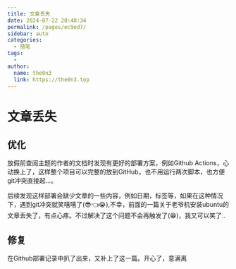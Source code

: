 ```yaml
---
title: 文章丢失
date: 2024-07-22 20:48:34
permalink: /pages/ec9ed7/
sidebar: auto
categories:
  - 随笔
tags:
  - 
author: 
  name: the0n3
  link: https://the0n3.top
---
```

# 文章丢失

## 优化

放假前查阅主题的作者的文档时发现有更好的部署方案，例如Github Actions，心动换上了，这样整个项目可以完整的放到GitHub，也不用运行两次脚本，也方便git冲突直接起...。

后续发现这样部署会缺少文章的一些内容，例如日期，标签等，如果在这种情况下，遇到git冲突就笑嘻嘻了(😎👈😭),不幸，前面的一篇关于老爷机安装ubuntu的文章丢失了，有点心疼。不过解决了这个问题不会再触发了(😁)，我又可以笑了..

## 修复

在Github部署记录中扒了出来，又补上了这一篇。开心了，意满离